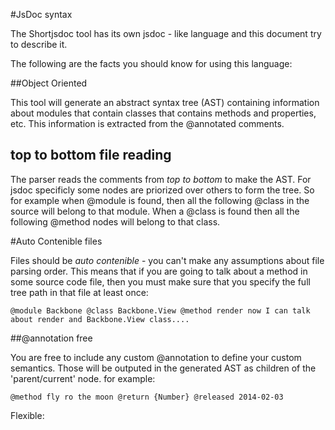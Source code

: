 #JsDoc syntax

The Shortjsdoc tool has its own jsdoc - like language and this document try to describe it. 

The following are the facts you should know for using this language:



##Object Oriented

This tool will generate an abstract syntax tree (AST) containing information about modules that contain classes that contains methods and properties, etc. This information is extracted from the @annotated comments.

## top to bottom file reading

The parser reads the comments from *top to bottom* to make the AST. For jsdoc specificly some nodes are priorized over others to form the tree. So for example when @module is found, then all the following @class in the source will belong to that module. When a @class is found then all the following @method nodes will belong to that class. 

#Auto Contenible files

Files should be *auto contenible* - you can't make any assumptions about file parsing order. This means that if you are going to talk about a method in some source code file, then you must make sure that you specify the full tree path in that file at least once:

    @module Backbone @class Backbone.View @method render now I can talk about render and Backbone.View class....




##@annotation free

You are free to include any custom @annotation to define your custom semantics. Those will be outputed in the generated AST as children of the 'parent/current' node. for example:

    @method fly ro the moon @return {Number} @released 2014-02-03




Flexible: